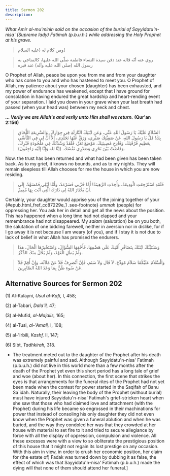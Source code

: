 ```yaml
---
title: Sermon 202
description: 
---
```


*What Amir al-mu\'minin said on the occasion of the burial of
Sayyidatu\'n-nisa\' (Supreme lady) Fatimah (p.b.u.h.) while addressing
the Holy Prophet at his grave.*

> ومن كلام له (عليه السلام(

> روي عنه أنّه قاله عند دفن سيدة النساء فاطمة صلّى الله عليها، كالمناجي به
> رسول الله (صلى الله عليه وآله) عند قبره

O Prophet of Allah, peace be upon you from me and from your daughter who
has come to you and who has hastened to meet you. O Prophet of Allah, my
patience about your chosen (daughter) has been exhausted, and my power
of endurance has weakened, except that I have ground for consolation in
having endured the great hardship and heart-rending event of your
separation. I laid you down in your grave when your last breath had
passed (when your head was) between my neck and chest.

***\... Verily we are Allah\'s and verily unto Him shall we return.***
**(Qur\'an 2:156)**

> السَّلاَمُ عَلَيْكَ يَا رَسُولَ اللهِ عَنِّي، وَعَنِ ابْنَتِكَ النَّازِلَةِ فِي جِوَارِكَ، وَالسَّرِيعَةِ
> اللَّحَاقِ بِكَ! قَلَّ يَا رَسُولَ اللهِ، عَنْ صَفِيَّتِكَ صَبْرِي، وَرَقَّ عَنْهَا تَجَلُّدِي، إِلاَّ أَنَّ لِي
> فِي التَّأَسِّيِ بِعَظِيمِ فُرْقَتِكَ، وَفَادِحِ مُصِيبَتِكَ، مَوْضِعَ تَعَزّ، فَلَقَدْ وَسَّدْتُكَ فِي مَلْحُودَةِ
> قَبْرِكَ، وَفَاضَتْ بَيْنَ نَحْرِي وَصَدْرِي نَفْسُكَ. (إنَّا لله وَإِنَّا إِلَيْهِ رَاجِعُونَ).

Now. the trust has been returned and what had been given has been taken
back. As to my grief, it knows no bounds, and as to my nights. They will
remain sleepless till Allah chooses for me the house in which you are
now residing.

> فَلَقَدِ اسْتُرْجِعَتِ الْوَدِيعَةُ، وَأُخِذَتِ الرَّهِينَةُ! أَمَّا حُزْنِي فَسَرْمَدٌ، وَأَمَّا لَيْلِي فَمُسَهَّدٌ،
> إِلَى أَنْ يَخْتَارَ اللهُ لِي دَارَكَ الَّتِي أَنْتَ بِهَا مُقِيمٌ.

Certainly, your daughter would apprise you of the joining together of
your {#epub.html_fref_cc87229e_1
.see-footnote} *ummah* (people) for oppressing her. You ask her in
detail and get all the news about the position. This has happened when a
long time had not elapsed and your remembrance had not disappeared. My
*salam* (salutation) be on you both, the salutation of one bidding
farewell, neither in aversion nor in dislike, for if I go away it is not
because I am weary (of you), and if I stay it is not due to lack of
belief in what Allah has promised the endurers.

> وَسَتُنَبِّئُكَ ابْنَتُكَ بِتَضَافُرِ أُمَّتِكَ عَلَى هَضْمِهَا، فَأَحْفِهَا السُّؤَالَ، وَاسْتَخْبِرْهَا الْحَالَ،
> هذَا وَلَمْ يَطُلِ الْعَهْدُ، وَلَمْ يَخْلُ مِنْكَ الذِّكْرُ.

> وَالْسَّلاَمُ عَلَيْكُمَا سَلاَمَ مُوَدِّع، لاَ قَال وَلاَ سَئم، فَإنْ أَنْصَرِفْ فَلاَ عَنْ مَلاَلَة، وَإِنْ
> أُقِمْ فَلاَ عَنْ سُوءِ ظَنٍّ بِمَا وَعَدَ اللهُ الصَّابِرِينَ.

## Alternative Sources for Sermon 202

\(1\) Al-Kulayni, *Usul al-Kafi,* I, 458;

\(2\) al-Tabari, *Dala\'il,* 47;

\(3\) al-Mufid, *al-Majalis,* 165;

\(4\) al-Tusi, *al-\'Amali,* I, 108;

\(5\) al-\'Irbili, *Kashf,* II, 147;

\(6\) Sibt, *Tadhkirah,* 318.

-  The treatment
    meted out to the daughter of the Prophet after his death was
    extremely painful and sad. Although Sayyidatu\'n-nisa\' Fatimah
    (p.b.u.h.) did not live in this world more than a few months after
    the death of the Prophet yet even this short period has a long tale
    of grief and woe (about her). In this connection, the first scene
    that strikes the eyes is that arrangements for the funeral rites of
    the Prophet had not yet been made when the contest for power started
    in the Saqifah of Banu Sa\`idah. Naturally, their leaving the body
    of the Prophet (without burial) must have injured
    Sayyidatu\'n-nisa\' Fatimah\'s grief-stricken heart when she saw
    that those who had claimed love and attachment (with the Prophet)
    during his life became so engrossed in their machinations for power
    that instead of consoling his only daughter they did not even know
    when the Prophet was given a funeral ablution and when he was
    buried, and the way they condoled her was that they crowded at her
    house with material to set fire to it and tried to secure allegiance
    by force with all the display of oppression, compulsion and
    violence. All these excesses were with a view to so obliterate the
    prestigious position of this house that it might not regain its lost
    prestige on any occasion. With this aim in view, in order to crush
    her economic position, her claim for (the estate of) Fadak was
    turned down by dubbing it as false, the effect of which was that
    Sayyidatu\'n-nisa\' Fatimah (p.b.u.h.) made the dying will that none
    of them should attend her funeral.]